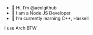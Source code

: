 - 👋 Hi, I’m @aeclgithub
- 👀 I am a Node.JS Developer
- 🌱 I’m currently learning C++, Haskell

 I use Arch BTW
